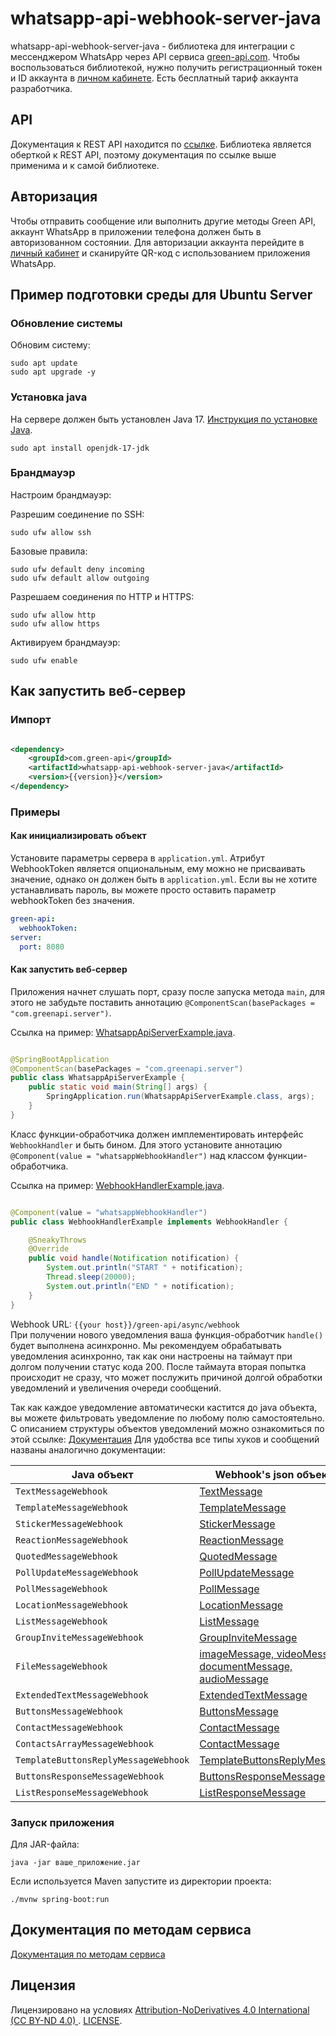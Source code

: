 # whatsapp-api-webhook-server-java

whatsapp-api-webhook-server-java - библиотека для интеграции с мессенджером WhatsApp через API
сервиса [green-api.com](https://green-api.com/). Чтобы воспользоваться библиотекой, нужно получить регистрационный токен
и ID аккаунта в [личном кабинете](https://console.green-api.com/). Есть бесплатный тариф аккаунта разработчика.

## API

Документация к REST API находится по [ссылке](https://green-api.com/docs/api/). Библиотека является оберткой к REST API,
поэтому документация по ссылке выше применима и к самой библиотеке.

## Авторизация

Чтобы отправить сообщение или выполнить другие методы Green API, аккаунт WhatsApp в приложении телефона должен быть в
авторизованном состоянии. Для авторизации аккаунта перейдите в [личный кабинет](https://console.green-api.com/) и
сканируйте QR-код с использованием приложения WhatsApp.

## Пример подготовки среды для Ubuntu Server

### Обновление системы

Обновим систему:

```shell
sudo apt update
sudo apt upgrade -y
```

### Установка java

На сервере должен быть установлен Java 17. [Инструкция по установке Java](https://openjdk.org/install/).

```shell
sudo apt install openjdk-17-jdk
```

### Брандмауэр

Настроим брандмауэр:

Разрешим соединение по SSH:

```shell
sudo ufw allow ssh
```

Базовые правила:

```shell
sudo ufw default deny incoming
sudo ufw default allow outgoing
```

Разрешаем соединения по HTTP и HTTPS:

```shell
sudo ufw allow http
sudo ufw allow https
```

Активируем брандмауэр:

```shell
sudo ufw enable
```

## Как запустить веб-сервер

### Импорт

```xml

<dependency>
    <groupId>com.green-api</groupId>
    <artifactId>whatsapp-api-webhook-server-java</artifactId>
    <version>{{version}}</version>
</dependency>
```

### Примеры

#### Как инициализировать объект

Установите параметры сервера в `application.yml`.
Атрибут WebhookToken является опциональным, ему можно не присваивать значение, однако он должен быть
в `application.yml`.
Если вы не хотите устанавливать пароль, вы можете просто оставить параметр webhookToken без значения.

```yaml
green-api:
  webhookToken:
server:
  port: 8080
```

#### Как запустить веб-сервер

Приложения начнет слушать порт, сразу после запуска метода `main`, для этого не забудьте поставить
аннотацию `@ComponentScan(basePackages = "com.greenapi.server")`.

Ссылка на пример: [WhatsappApiServerExample.java](/com/greenapi/server/examples/WhatsappApiServerExample.java).

```java

@SpringBootApplication
@ComponentScan(basePackages = "com.greenapi.server")
public class WhatsappApiServerExample {
    public static void main(String[] args) {
        SpringApplication.run(WhatsappApiServerExample.class, args);
    }
}
```

Класс функции-обработчика должен имплементировать интерфейс `WebhookHandler` и быть бином.
Для этого установите аннотацию `@Component(value = "whatsappWebhookHandler")` над классом функции-обработчика.

Ссылка на пример: [WebhookHandlerExample.java](/com/greenapi/server/examples/WebhookHandlerExample.java).

```java

@Component(value = "whatsappWebhookHandler")
public class WebhookHandlerExample implements WebhookHandler {

    @SneakyThrows
    @Override
    public void handle(Notification notification) {
        System.out.println("START " + notification);
        Thread.sleep(20000);
        System.out.println("END " + notification);
    }
}
```

Webhook URL: `{{your host}}/green-api/async/webhook`  
При получении нового уведомления ваша функция-обработчик `handle()` будет выполнена асинхронно.
Мы рекомендуем обрабатывать уведомления асинхронно, так как они настроены на таймаут при долгом получении статус кода 200.
После таймаута вторая попытка происходит не сразу, что может послужить причиной долгой обработки уведомлений и
увеличения очереди сообщений.

Так как каждое уведомление автоматически кастится до java объекта, вы можете фильтровать уведомление по любому полю самостоятельно.
С описанием структуры объектов уведомлений можно ознакомиться по этой ссылке: [Документация](https://green-api.com/docs/api/receiving/notifications-format/type-webhook/)
Для удобства все типы хуков и сообщений названы аналогично документации:

| Java объект                          | Webhook's json объект                                                                                                                                     |
|--------------------------------------|-----------------------------------------------------------------------------------------------------------------------------------------------------------|
| `TextMessageWebhook`                 | [TextMessage](https://green-api.com/docs/api/receiving/notifications-format/incoming-message/TextMessage/)                                                |
| `TemplateMessageWebhook`             | [TemplateMessage](https://green-api.com/docs/api/receiving/notifications-format/incoming-message/TemplateMessage/)                                        |
| `StickerMessageWebhook`              | [StickerMessage](https://green-api.com/docs/api/receiving/notifications-format/incoming-message/StickerMessage/)                                          |
| `ReactionMessageWebhook`             | [ReactionMessage](https://green-api.com/docs/api/receiving/notifications-format/incoming-message/ReactionMessage/)                                        |
| `QuotedMessageWebhook`               | [QuotedMessage](https://green-api.com/docs/api/receiving/notifications-format/incoming-message/QuotedMessage/)                                            |
| `PollUpdateMessageWebhook`           | [PollUpdateMessage](https://green-api.com/docs/api/receiving/notifications-format/incoming-message/PollUpdateMessage/)                                    |
| `PollMessageWebhook`                 | [PollMessage](https://green-api.com/docs/api/receiving/notifications-format/incoming-message/PollMessage/)                                                |
| `LocationMessageWebhook`             | [LocationMessage](https://green-api.com/docs/api/receiving/notifications-format/incoming-message/LocationMessage/)                                        |
| `ListMessageWebhook`                 | [ListMessage](https://green-api.com/docs/api/receiving/notifications-format/incoming-message/ListMessage/)                                                |
| `GroupInviteMessageWebhook`          | [GroupInviteMessage](https://green-api.com/docs/api/receiving/notifications-format/incoming-message/GroupInviteMessage/)                                  |
| `FileMessageWebhook`                 | [imageMessage, videoMessage, documentMessage, audioMessage](https://green-api.com/docs/api/receiving/notifications-format/incoming-message/ImageMessage/) |
| `ExtendedTextMessageWebhook`         | [ExtendedTextMessage](https://green-api.com/docs/api/receiving/notifications-format/incoming-message/ExtendedTextMessage/)                                |
| `ButtonsMessageWebhook`              | [ButtonsMessage](https://green-api.com/docs/api/receiving/notifications-format/incoming-message/ButtonsMessage/)                                          |
| `ContactMessageWebhook`              | [ContactMessage](https://green-api.com/docs/api/receiving/notifications-format/incoming-message/ContactMessage/)                                          |
| `ContactsArrayMessageWebhook`        | [ContactMessage](https://green-api.com/docs/api/receiving/notifications-format/incoming-message/ContactsArrayMessage/)                                    |
| `TemplateButtonsReplyMessageWebhook` | [TemplateButtonsReplyMessage](https://green-api.com/docs/api/receiving/notifications-format/selected-buttons/TemplateButtonsReplyMessage/)                |
| `ButtonsResponseMessageWebhook`      | [ButtonsResponseMessage](https://green-api.com/docs/api/receiving/notifications-format/selected-buttons/ButtonsResponseMessage/)                          |
| `ListResponseMessageWebhook`         | [ListResponseMessage](https://green-api.com/docs/api/receiving/notifications-format/selected-buttons/ListResponseMessage/)                                |

### Запуск приложения

Для JAR-файла:

```shell
java -jar ваше_приложение.jar
```

Если используется Maven запустите из директории проекта:

```shell
./mvnw spring-boot:run
```

## Документация по методам сервиса

[Документация по методам сервиса](https://green-api.com/docs/api/)

## Лицензия

Лицензировано на условиях [
Attribution-NoDerivatives 4.0 International (CC BY-ND 4.0)
](https://creativecommons.org/licenses/by-nd/4.0/). [LICENSE](https://github.com/green-api/whatsapp-api-webhook-server-java/blob/master/LICENSE.txt).